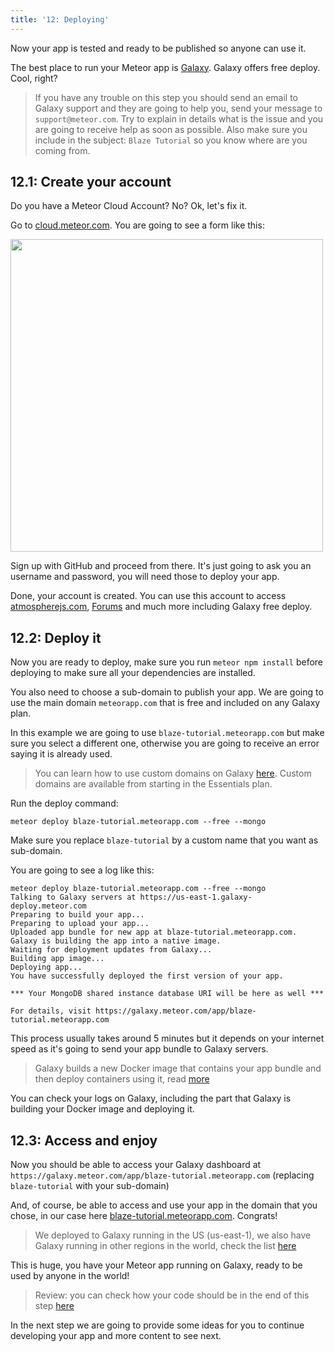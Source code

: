 ```yaml
---
title: '12: Deploying'
---
```


Now your app is tested and ready to be published so anyone can use it.

The best place to run your Meteor app is [Galaxy](https://www.meteor.com/cloud). Galaxy offers free deploy. Cool, right?

> If you have any trouble on this step you should send an email to Galaxy support and they are going to help you, send your message to `support@meteor.com`. Try to explain in details what is the issue and you are going to receive help as soon as possible. Also make sure you include in the subject: `Blaze Tutorial` so you know where are you coming from.

## 12.1: Create your account

Do you have a Meteor Cloud Account? No? Ok, let's fix it.

Go to [cloud.meteor.com](https://cloud.meteor.com?isSignUp=true). You are going to see a form like this:

<img width="500px" src="/simple-todos/assets/step12-sign-up.png"/>

Sign up with GitHub and proceed from there. It's just going to ask you an username and password, you will need those to deploy your app.

Done, your account is created. You can use this account to access [atmospherejs.com](https://atmospherejs.com/), [Forums](https://forums.meteor.com) and much more including Galaxy free deploy.

## 12.2: Deploy it

Now you are ready to deploy, make sure you run `meteor npm install` before deploying to make sure all your dependencies are installed.

You also need to choose a sub-domain to publish your app. We are going to use the main domain `meteorapp.com` that is free and included on any Galaxy plan.

In this example we are going to use `blaze-tutorial.meteorapp.com` but make sure you select a different one, otherwise you are going to receive an error saying it is already used.

> You can learn how to use custom domains on Galaxy [here](https://cloud-guide.meteor.com/custom-domains.html). Custom domains are available from starting in the Essentials plan. 

Run the deploy command:

```shell script
meteor deploy blaze-tutorial.meteorapp.com --free --mongo
```

Make sure you replace `blaze-tutorial` by a custom name that you want as sub-domain.

You are going to see a log like this:

```shell script
meteor deploy blaze-tutorial.meteorapp.com --free --mongo
Talking to Galaxy servers at https://us-east-1.galaxy-deploy.meteor.com
Preparing to build your app...                
Preparing to upload your app... 
Uploaded app bundle for new app at blaze-tutorial.meteorapp.com.
Galaxy is building the app into a native image.
Waiting for deployment updates from Galaxy... 
Building app image...                         
Deploying app...                              
You have successfully deployed the first version of your app.

*** Your MongoDB shared instance database URI will be here as well ***

For details, visit https://galaxy.meteor.com/app/blaze-tutorial.meteorapp.com
```

This process usually takes around 5 minutes but it depends on your internet speed as it's going to send your app bundle to Galaxy servers. 

> Galaxy builds a new Docker image that contains your app bundle and then deploy containers using it, read [more](https://cloud-guide.meteor.com/container-environment.html)

You can check your logs on Galaxy, including the part that Galaxy is building your Docker image and deploying it.

## 12.3: Access and enjoy

Now you should be able to access your Galaxy dashboard at `https://galaxy.meteor.com/app/blaze-tutorial.meteorapp.com` (replacing `blaze-tutorial` with your sub-domain)

And, of course, be able to access and use your app in the domain that you chose, in our case here [blaze-tutorial.meteorapp.com](http://blaze-tutorial.meteorapp.com). Congrats!

> We deployed to Galaxy running in the US (us-east-1), we also have Galaxy running in other regions in the world, check the list [here](https://cloud-guide.meteor.com/deploy-region.html) 

This is huge, you have your Meteor app running on Galaxy, ready to be used by anyone in the world!

> Review: you can check how your code should be in the end of this step [here](https://github.com/meteor/blaze-tutorial/tree/master/src/simple-todos/step12) 

In the next step we are going to provide some ideas for you to continue developing your app and more content to see next.

